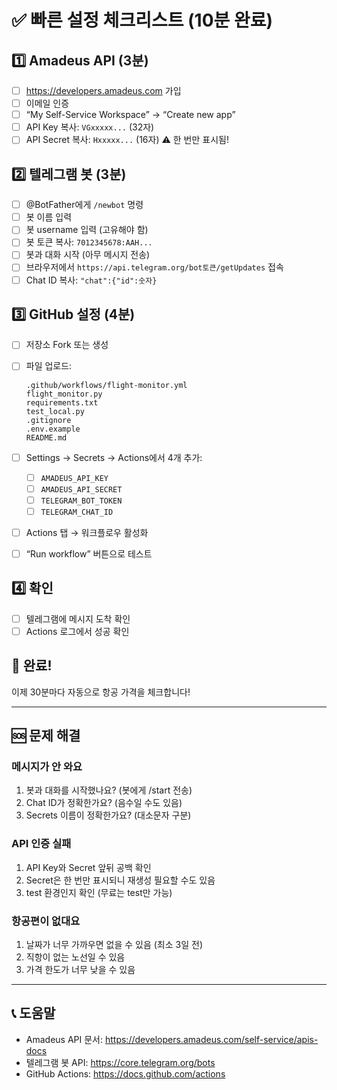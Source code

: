 # ✅ 빠른 설정 체크리스트 (10분 완료)

## 1️⃣ Amadeus API (3분)

- [ ] https://developers.amadeus.com 가입
- [ ] 이메일 인증
- [ ] “My Self-Service Workspace” → “Create new app”
- [ ] API Key 복사: `VGxxxxx...` (32자)
- [ ] API Secret 복사: `Hxxxxx...` (16자) ⚠️ 한 번만 표시됨!

## 2️⃣ 텔레그램 봇 (3분)

- [ ] @BotFather에게 `/newbot` 명령
- [ ] 봇 이름 입력
- [ ] 봇 username 입력 (고유해야 함)
- [ ] 봇 토큰 복사: `7012345678:AAH...`
- [ ] 봇과 대화 시작 (아무 메시지 전송)
- [ ] 브라우저에서 `https://api.telegram.org/bot토큰/getUpdates` 접속
- [ ] Chat ID 복사: `"chat":{"id":숫자}`

## 3️⃣ GitHub 설정 (4분)

- [ ] 저장소 Fork 또는 생성
- [ ] 파일 업로드:
  
  ```
  .github/workflows/flight-monitor.yml
  flight_monitor.py
  requirements.txt
  test_local.py
  .gitignore
  .env.example
  README.md
  ```
- [ ] Settings → Secrets → Actions에서 4개 추가:
  - [ ] `AMADEUS_API_KEY`
  - [ ] `AMADEUS_API_SECRET`
  - [ ] `TELEGRAM_BOT_TOKEN`
  - [ ] `TELEGRAM_CHAT_ID`
- [ ] Actions 탭 → 워크플로우 활성화
- [ ] “Run workflow” 버튼으로 테스트

## 4️⃣ 확인

- [ ] 텔레그램에 메시지 도착 확인
- [ ] Actions 로그에서 성공 확인

## 🎯 완료!

이제 30분마다 자동으로 항공 가격을 체크합니다!

-----

## 🆘 문제 해결

### 메시지가 안 와요

1. 봇과 대화를 시작했나요? (봇에게 /start 전송)
1. Chat ID가 정확한가요? (음수일 수도 있음)
1. Secrets 이름이 정확한가요? (대소문자 구분)

### API 인증 실패

1. API Key와 Secret 앞뒤 공백 확인
1. Secret은 한 번만 표시되니 재생성 필요할 수도 있음
1. test 환경인지 확인 (무료는 test만 가능)

### 항공편이 없대요

1. 날짜가 너무 가까우면 없을 수 있음 (최소 3일 전)
1. 직항이 없는 노선일 수 있음
1. 가격 한도가 너무 낮을 수 있음

-----

## 📞 도움말

- Amadeus API 문서: https://developers.amadeus.com/self-service/apis-docs
- 텔레그램 봇 API: https://core.telegram.org/bots
- GitHub Actions: https://docs.github.com/actions
